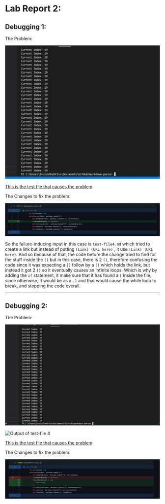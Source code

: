 # Lab Report 2:

## Debugging 1:

The Problem:

![Output of test-file 4](https://raw.githubusercontent.com/lvuluong/cse15l-lab-reports/main/PicsForLab2/t4.JPG)

[This is the test file that causes the problem](https://github.com/lvuluong/markdown-parse/blob/main/test-file4.md)

The Changes to fix the problem:

![Code Changes 1](https://raw.githubusercontent.com/lvuluong/cse15l-lab-reports/main/PicsForLab2/l1.JPG)

So the failure-inducing input in this case is `test-file4.md` which tried to create a link but instead of putting `[Link] (URL here)` , it use `(Link) (URL here)`. And so because of that, the code before the change tried to find for the stuff inside the `()` but in this case, there is 2 `()`, therefore confusing the code since it was expecting a `[]` follow by a `()` which holds the link, but instead it got 2 `()` so it eventually causes an infinite loops. Which is why by adding the `if` statement, it make sure that it has found a `[` inside the file, since otherwise, it would be as a `-1` and that would cause the while loop to break, and stopping the code overall.

---

## Debugging 2:

The Problem:

![Output of test-file 3](https://raw.githubusercontent.com/lvuluong/cse15l-lab-reports/main/PicsForLab2/t3.JPG)

![Output of test-file 4]()

[This is the test file that causes the problem](https://github.com/lvuluong/markdown-parse/blob/main/test-file4.md)

The Changes to fix the problem:

![Code Changes 2](https://raw.githubusercontent.com/lvuluong/cse15l-lab-reports/main/PicsForLab2/l2.JPG)






